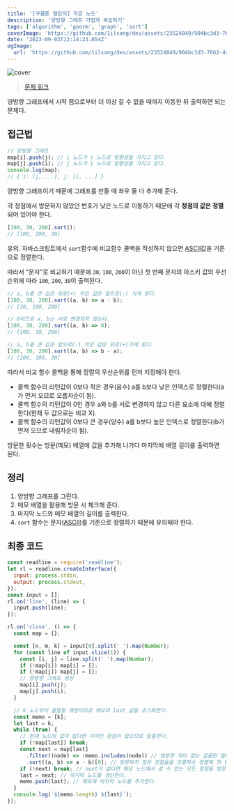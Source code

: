 ```yaml
---
title: '[구름톤 챌린지] 작은 노드'
description: '양방향 그래프 가볍게 복습하기'
tags: ['algorithm', 'goorm', 'graph', 'sort']
coverImage: 'https://github.com/1ilsang/dev/assets/23524849/904bc3d3-7662-4a68-add4-e4fb6349ff08'
date: '2023-09-03T12:14:23.054Z'
ogImage:
  url: 'https://github.com/1ilsang/dev/assets/23524849/904bc3d3-7662-4a68-add4-e4fb6349ff08'
---
```


![cover](https://github.com/1ilsang/dev/assets/23524849/14e4940e-d64c-42ce-9ae9-b3db4ace0834 'cover')

> [문제 링크](https://level.goorm.io/exam/195696/%EC%9E%91%EC%9D%80-%EB%85%B8%EB%93%9C/quiz/1)

양방향 그래프에서 시작 점으로부터 더 이상 갈 수 없을 때까지 이동한 뒤 출력하면 되는 문제다.

## 접근법

```js
// 양방향 그래프
map[i].push(j); // i 노드가 j 노드로 방향성을 가지고 있다.
map[j].push(i); // j 노드가 i 노드로 방향성을 가지고 있다.
console.log(map);
// { i: [j, ...], j: [i, ...] }
```

양방향 그래프이기 때문에 그래프를 만들 때 좌우 둘 다 추가해 준다.

각 정점에서 방문하지 않았던 번호가 낮은 노드로 이동하기 때문에 각 **정점의 값은 정렬**되어 있어야 한다.

```js
[100, 30, 200].sort();
// [100, 200, 30]
```

유의. 자바스크립트에서 `sort`함수에 비교함수 콜백을 작성하지 않으면 [ASCII](https://wikipedia.org/wiki/ASCII)값을 기준으로 정렬한다.

따라서 "문자"로 비교하기 때문에 `30`, `100`, `200`이 아닌 첫 번째 문자의 아스키 값의 우선순위에 따라 `100`, `200`, `30`이 출력된다.

```js
// a, b중 큰 값은 뒤로(+) 작은 값은 앞으로(-) 가게 된다.
[100, 30, 200].sort((a, b) => a - b);
// [30, 100, 200]

// 0이므로 a, b는 서로 변경되지 않는다.
[100, 30, 200].sort((a, b) => 0);
// [100, 30, 200]

// a, b중 큰 값은 앞으로(-) 작은 값은 뒤로(+)가게 된다.
[100, 30, 200].sort((a, b) => b - a);
// [200, 100, 30]
```

따라서 비교 함수 콜백을 통해 정렬의 우선순위를 먼저 지정해야 한다.

- 콜백 함수의 리턴값이 0보다 작은 경우(음수) a를 b보다 낮은 인덱스로 정렬한다(a가 먼저 오므로 오름차순이 됨).
- 콜백 함수의 리턴값이 0인 경우 a와 b를 서로 변경하지 않고 다른 요소에 대해 정렬한다(현재 두 값으로는 비교 X).
- 콜백 함수의 리턴값이 0보다 큰 경우(양수) a를 b보다 높은 인덱스로 정렬한다(b가 먼저 오므로 내림차순이 됨).

방문한 횟수는 방문(메모) 배열에 값을 추가해 나가다 마지막에 배열 길이를 출력하면 된다.

## 정리

1. 양방향 그래프를 그린다.
2. 메모 배열을 활용해 방문 시 체크해 준다.
3. 마지막 노드와 메모 배열의 길이를 출력한다.
4. `sort` 함수는 문자([ASCII](https://wikipedia.org/wiki/ASCII))를 기준으로 정렬하기 때문에 유의해야 한다.

## 최종 코드

```js
const readline = require('readline');
let rl = readline.createInterface({
  input: process.stdin,
  output: process.stdout,
});
const input = [];
rl.on('line', (line) => {
  input.push(line);
});

rl.on('close', () => {
  const map = {};

  const [n, m, k] = input[0].split(' ').map(Number);
  for (const line of input.slice(1)) {
    const [i, j] = line.split(' ').map(Number);
    if (!map[i]) map[i] = [];
    if (!map[j]) map[j] = [];
    // 양방향 그래프 생성
    map[i].push(j);
    map[j].push(i);
  }

  // k 노드부터 출발할 예정이므로 메모와 last 값을 초기화한다.
  const memo = [k];
  let last = k;
  while (true) {
    // 현재 노드의 값이 없다면 이어진 정점이 없으므로 탈출한다.
    if (!map[last]) break;
    const next = map[last]
      .filter((node) => !memo.includes(node)) // 방문한 적이 없는 값들만 필터링한다.
      .sort((a, b) => a - b)[0]; // 방문하지 않은 정점들을 오름차순 정렬해 첫 번째 값을 꺼낸다.
    if (!next) break; // next가 없다면 해당 노드에서 갈 수 있는 모든 정점을 방문한 상태이므로 종료한다.
    last = next; // 마지막 노드를 갱신한다.
    memo.push(last); // 메모에 마지막 노드를 추가한다.
  }
  console.log(`${memo.length} ${last}`);
});
```
